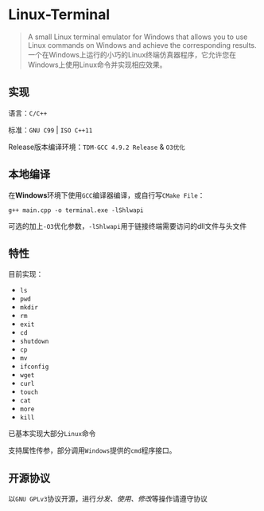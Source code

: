 # Linux-Terminal
> A small Linux terminal emulator for Windows that allows you to use Linux commands on Windows and achieve the corresponding results. 一个在Windows上运行的小巧的Linux终端仿真器程序，它允许您在Windows上使用Linux命令并实现相应效果。

## 实现

语言：`C/C++`

标准：`GNU C99` | `ISO C++11`

Release版本编译环境：`TDM-GCC 4.9.2 Release` & `O3优化`

## 本地编译

在**Windows**环境下使用`GCC`编译器编译，或自行写`CMake File`：

```shell
g++ main.cpp -o terminal.exe -lShlwapi
```

可选的加上`-O3`优化参数，`-lShlwapi`用于链接终端需要访问的dll文件与头文件

## 特性

目前实现：

- `ls`
- `pwd`
- `mkdir`
- `rm`
- `exit`
- `cd`
- `shutdown`
- `cp`
- `mv`
- `ifconfig`
- `wget`
- `curl`
- `touch`
- `cat`
- `more`
- `kill`

已基本实现大部分`Linux`命令

支持属性传参，部分调用`Windows`提供的`cmd`程序接口。

## 开源协议

以`GNU GPLv3`协议开源，进行*分发、使用、修改*等操作请遵守协议
